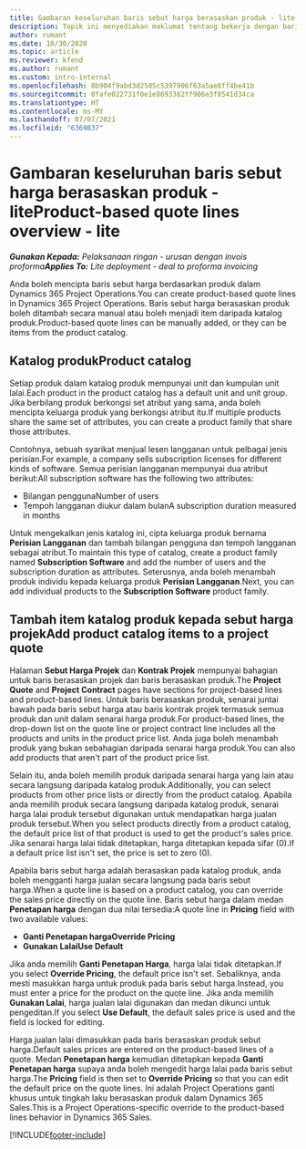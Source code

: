 ```yaml
---
title: Gambaran keseluruhan baris sebut harga berasaskan produk - lite
description: Topik ini menyediakan maklumat tentang bekerja dengan baris sebut harga berasaskan produk.
author: rumant
ms.date: 10/30/2020
ms.topic: article
ms.reviewer: kfend
ms.author: rumant
ms.custom: intro-internal
ms.openlocfilehash: 8b904f9abd3d2505c5397906f63a5ae8ff4be41b
ms.sourcegitcommit: 0fafe022731f0e1e8693382ff906e3f8541d34ca
ms.translationtype: HT
ms.contentlocale: ms-MY
ms.lasthandoff: 07/07/2021
ms.locfileid: "6369837"
---
```

# <a name="product-based-quote-lines-overview---lite"></a><span data-ttu-id="c2f68-103">Gambaran keseluruhan baris sebut harga berasaskan produk - lite</span><span class="sxs-lookup"><span data-stu-id="c2f68-103">Product-based quote lines overview - lite</span></span>

<span data-ttu-id="c2f68-104">_**Gunakan Kepada:** Pelaksanaan ringan - urusan dengan invois proforma_</span><span class="sxs-lookup"><span data-stu-id="c2f68-104">_**Applies To:** Lite deployment - deal to proforma invoicing_</span></span>

<span data-ttu-id="c2f68-105">Anda boleh mencipta baris sebut harga berdasarkan produk dalam Dynamics 365 Project Operations.</span><span class="sxs-lookup"><span data-stu-id="c2f68-105">You can create product-based quote lines in Dynamics 365 Project Operations.</span></span> <span data-ttu-id="c2f68-106">Baris sebut harga berasaskan produk boleh ditambah secara manual atau boleh menjadi item daripada katalog produk.</span><span class="sxs-lookup"><span data-stu-id="c2f68-106">Product-based quote lines can be manually added, or they can be items from the product catalog.</span></span>

## <a name="product-catalog"></a><span data-ttu-id="c2f68-107">Katalog produk</span><span class="sxs-lookup"><span data-stu-id="c2f68-107">Product catalog</span></span>

<span data-ttu-id="c2f68-108">Setiap produk dalam katalog produk mempunyai unit dan kumpulan unit lalai.</span><span class="sxs-lookup"><span data-stu-id="c2f68-108">Each product in the product catalog has a default unit and unit group.</span></span> <span data-ttu-id="c2f68-109">Jika berbilang produk berkongsi set atribut yang sama, anda boleh mencipta keluarga produk yang berkongsi atribut itu.</span><span class="sxs-lookup"><span data-stu-id="c2f68-109">If multiple products share the same set of attributes, you can create a product family that share those attributes.</span></span> 

<span data-ttu-id="c2f68-110">Contohnya, sebuah syarikat menjual lesen langganan untuk pelbagai jenis perisian.</span><span class="sxs-lookup"><span data-stu-id="c2f68-110">For example, a company sells subscription licenses for different kinds of software.</span></span> <span data-ttu-id="c2f68-111">Semua perisian langganan mempunyai dua atribut berikut:</span><span class="sxs-lookup"><span data-stu-id="c2f68-111">All subscription software has the following two attributes:</span></span>

- <span data-ttu-id="c2f68-112">Bilangan pengguna</span><span class="sxs-lookup"><span data-stu-id="c2f68-112">Number of users</span></span>
- <span data-ttu-id="c2f68-113">Tempoh langganan diukur dalam bulan</span><span class="sxs-lookup"><span data-stu-id="c2f68-113">A subscription duration measured in months</span></span>

<span data-ttu-id="c2f68-114">Untuk mengekalkan jenis katalog ini, cipta keluarga produk bernama **Perisian Langganan** dan tambah bilangan pengguna dan tempoh langganan sebagai atribut.</span><span class="sxs-lookup"><span data-stu-id="c2f68-114">To maintain this type of catalog, create a product family named **Subscription Software** and add the number of users and the subscription duration as attributes.</span></span> <span data-ttu-id="c2f68-115">Seterusnya, anda boleh menambah produk individu kepada keluarga produk **Perisian Langganan**.</span><span class="sxs-lookup"><span data-stu-id="c2f68-115">Next, you can add individual products to the **Subscription Software** product family.</span></span>

## <a name="add-product-catalog-items-to-a-project-quote"></a><span data-ttu-id="c2f68-116">Tambah item katalog produk kepada sebut harga projek</span><span class="sxs-lookup"><span data-stu-id="c2f68-116">Add product catalog items to a project quote</span></span>

<span data-ttu-id="c2f68-117">Halaman **Sebut Harga Projek** dan **Kontrak Projek** mempunyai bahagian untuk baris berasaskan projek dan baris berasaskan produk.</span><span class="sxs-lookup"><span data-stu-id="c2f68-117">The **Project Quote** and **Project Contract** pages have sections for project-based lines and product-based lines.</span></span> <span data-ttu-id="c2f68-118">Untuk baris berasaskan produk, senarai juntai bawah pada baris sebut harga atau baris kontrak projek termasuk semua produk dan unit dalam senarai harga produk.</span><span class="sxs-lookup"><span data-stu-id="c2f68-118">For product-based lines, the drop-down list on the quote line or project contract line includes all the products and units in the product price list.</span></span> <span data-ttu-id="c2f68-119">Anda juga boleh menambah produk yang bukan sebahagian daripada senarai harga produk.</span><span class="sxs-lookup"><span data-stu-id="c2f68-119">You can also add products that aren't part of the product price list.</span></span>

<span data-ttu-id="c2f68-120">Selain itu, anda boleh memilih produk daripada senarai harga yang lain atau secara langsung daripada katalog produk.</span><span class="sxs-lookup"><span data-stu-id="c2f68-120">Additionally, you can select products from other price lists or directly from the product catalog.</span></span> <span data-ttu-id="c2f68-121">Apabila anda memilih produk secara langsung daripada katalog produk, senarai harga lalai produk tersebut digunakan untuk mendapatkan harga jualan produk tersebut.</span><span class="sxs-lookup"><span data-stu-id="c2f68-121">When you select products directly from a product catalog, the default price list of that product is used to get the product's sales price.</span></span> <span data-ttu-id="c2f68-122">Jika senarai harga lalai tidak ditetapkan, harga ditetapkan kepada sifar (0).</span><span class="sxs-lookup"><span data-stu-id="c2f68-122">If a default price list isn't set, the price is set to zero (0).</span></span>

<span data-ttu-id="c2f68-123">Apabila baris sebut harga adalah berasaskan pada katalog produk, anda boleh mengganti harga jualan secara langsung pada baris sebut harga.</span><span class="sxs-lookup"><span data-stu-id="c2f68-123">When a quote line is based on a product catalog, you can override the sales price directly on the quote line.</span></span> <span data-ttu-id="c2f68-124">Baris sebut harga dalam medan **Penetapan harga** dengan dua nilai tersedia:</span><span class="sxs-lookup"><span data-stu-id="c2f68-124">A quote line in **Pricing** field with two available values:</span></span>

- <span data-ttu-id="c2f68-125">**Ganti Penetapan harga**</span><span class="sxs-lookup"><span data-stu-id="c2f68-125">**Override Pricing**</span></span>
- <span data-ttu-id="c2f68-126">**Gunakan Lalai**</span><span class="sxs-lookup"><span data-stu-id="c2f68-126">**Use Default**</span></span>

<span data-ttu-id="c2f68-127">Jika anda memilih **Ganti Penetapan Harga**, harga lalai tidak ditetapkan.</span><span class="sxs-lookup"><span data-stu-id="c2f68-127">If you select **Override Pricing**, the default price isn't set.</span></span> <span data-ttu-id="c2f68-128">Sebaliknya, anda mesti masukkan harga untuk produk pada baris sebut harga.</span><span class="sxs-lookup"><span data-stu-id="c2f68-128">Instead, you must enter a price for the product on the quote line.</span></span> <span data-ttu-id="c2f68-129">Jika anda memilih **Gunakan Lalai**, harga jualan lalai digunakan dan medan dikunci untuk pengeditan.</span><span class="sxs-lookup"><span data-stu-id="c2f68-129">If you select **Use Default**, the default sales price is used and the field is locked for editing.</span></span>

<span data-ttu-id="c2f68-130">Harga jualan lalai dimasukkan pada baris berasaskan produk sebut harga.</span><span class="sxs-lookup"><span data-stu-id="c2f68-130">Default sales prices are entered on the product-based lines of a quote.</span></span> <span data-ttu-id="c2f68-131">Medan **Penetapan harga** kemudian ditetapkan kepada **Ganti Penetapan harga** supaya anda boleh mengedit harga lalai pada baris sebut harga.</span><span class="sxs-lookup"><span data-stu-id="c2f68-131">The **Pricing** field is then set to **Override Pricing** so that you can edit the default price on the quote lines.</span></span> <span data-ttu-id="c2f68-132">Ini adalah Project Operations ganti khusus untuk tingkah laku berasaskan produk dalam Dynamics 365 Sales.</span><span class="sxs-lookup"><span data-stu-id="c2f68-132">This is a Project Operations-specific override to the product-based lines behavior in Dynamics 365 Sales.</span></span>


[!INCLUDE[footer-include](../../includes/footer-banner.md)]